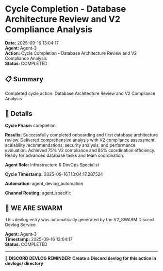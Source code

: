 # Cycle Completion - Database Architecture Review and V2 Compliance Analysis

**Date:** 2025-09-16 13:04:17  
**Agent:** Agent-3  
**Action:** Cycle Completion - Database Architecture Review and V2 Compliance Analysis  
**Status:** COMPLETED

## 📋 Summary

Completed cycle action: Database Architecture Review and V2 Compliance Analysis

## 🎯 Details

**Cycle Phase:** completion

**Results:** Successfully completed onboarding and first database architecture review. Delivered comprehensive analysis with V2 compliance assessment, scalability recommendations, security analysis, and performance evaluation. Achieved 75% V2 compliance and 85% coordination efficiency. Ready for advanced database tasks and team coordination.

**Agent Role:** Infrastructure & DevOps Specialist

**Cycle Timestamp:** 2025-09-16T13:04:17.287524

**Automation:** agent_devlog_automation

**Channel Routing:** agent_specific

## 🐝 WE ARE SWARM

This devlog entry was automatically generated by the V2_SWARM Discord Devlog Service.

**Agent:** Agent-3  
**Timestamp:** 2025-09-16 13:04:17  
**Status:** COMPLETED

---

**📝 DISCORD DEVLOG REMINDER: Create a Discord devlog for this action in devlogs/ directory**
